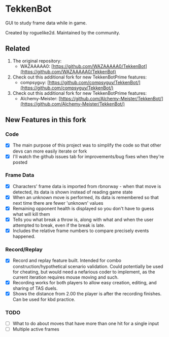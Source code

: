# TekkenBot

GUI to study frame data while in game.

Created by roguelike2d. Maintained by the community.

## Related

1. The original repository:
    - WAZAAAAA0: [https://github.com/WAZAAAAA0/TekkenBot](https://github.com/WAZAAAAA0/TekkenBot)
2. Check out this additional fork for new TekkenBotPrime features:
    - compsyguy: [https://github.com/compsyguy/TekkenBot/](https://github.com/compsyguy/TekkenBot/)
3. Check out this additional fork for new TekkenBotPrime features:
    - Alchemy-Meister: [https://github.com/Alchemy-Meister/TekkenBot/](https://github.com/Alchemy-Meister/TekkenBot/)

## New Features in this fork

### Code

-   [x] The main purpose of this project was to simplify the code so that other devs can more easily iterate or fork
-   [x] I'll watch the github issues tab for improvements/bug fixes when they're posted

### Frame Data

-   [x] Characters' frame data is imported from rbnorway - when that move is detected, its data is shown instead of reading game state
-   [x] When an unknown move is performed, its data is remembered so that next time there are fewer 'unknown' values
-   [x] Remaining opponent health is displayed so you don't have to guess what will kill them
-   [x] Tells you what break a throw is, along with what and when the user attempted to break, even if the break is late.
-   [x] Includes the relative frame numbers to compare precisely events happened.

### Record/Replay

-   [x] Record and replay feature built. Intended for combo construction/hypothetical scenario validation. Could potentially be used for cheating, but would need a nefarious coder to implement, as the current iteration requires mouse moving and such.
-   [x] Recording works for both players to allow easy creation, editing, and sharing of TAS duels.
-   [x] Shows the distance from 2.00 the player is after the recording finishes. Can be used for kbd practice.

### TODO

-   [ ] What to do about moves that have more than one hit for a single input
-   [ ] Multiple active frames
